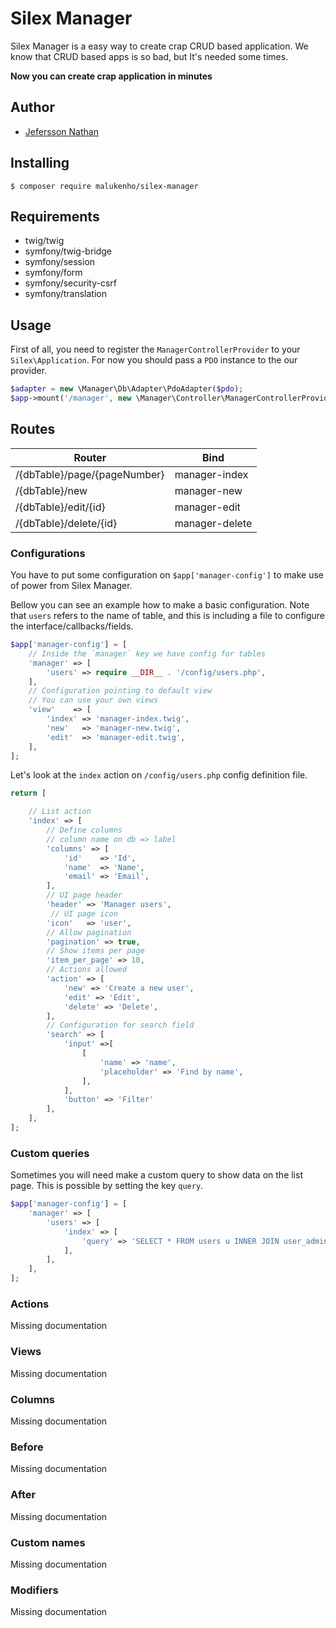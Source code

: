 Silex Manager
=============

Silex Manager is a easy way to create crap CRUD based application.
We know that CRUD based apps is so bad, but It's needed some times.

**Now you can create crap application in minutes**

## Author

- [Jefersson Nathan](https://github.com/malukenho)

## Installing

```
$ composer require malukenho/silex-manager
```

## Requirements

- twig/twig
- symfony/twig-bridge
- symfony/session
- symfony/form
- symfony/security-csrf
- symfony/translation

## Usage

First of all, you need to register the `ManagerControllerProvider` to your `Silex\Application`.
For now you should pass a `PDO` instance to the our provider.

```php
$adapter = new \Manager\Db\Adapter\PdoAdapter($pdo);
$app->mount('/manager', new \Manager\Controller\ManagerControllerProvider($adapter));
```

## Routes

| Router                        |       Bind     |
|-------------------------------|----------------|
| /{dbTable}/page/{pageNumber}  | manager-index  | 
| /{dbTable}/new                | manager-new    | 
| /{dbTable}/edit/{id}          | manager-edit   | 
| /{dbTable}/delete/{id}        | manager-delete | 

### Configurations

You have to put some configuration on `$app['manager-config']` to make use 
of power from Silex Manager.

Bellow you can see an example how to make a basic configuration.
Note that `users` refers to the name of table, and this is including a file 
to configure the interface/callbacks/fields.

```php
$app['manager-config'] = [
    // Inside the `manager` key we have config for tables
    'manager' => [
        'users' => require __DIR__ . '/config/users.php',
    ],
    // Configuration pointing to default view
    // You can use your own views
    'view'    => [
        'index' => 'manager-index.twig',
        'new'   => 'manager-new.twig',
        'edit'  => 'manager-edit.twig',
    ],
];
```

Let's look at the `index` action on `/config/users.php` config definition file.

```php
return [

    // List action
    'index' => [
        // Define columns
        // column name on db => label
        'columns' => [
            'id'    => 'Id',
            'name'  => 'Name',
            'email' => 'Email',
        ],
        // UI page header
        'header' => 'Manager users',
         // UI page icon
        'icon'   => 'user',
        // Allow pagination
        'pagination' => true,
        // Show items per page
        'item_per_page' => 10,
        // Actions allowed
        'action' => [
            'new' => 'Create a new user',
            'edit' => 'Edit',
            'delete' => 'Delete',
        ],
        // Configuration for search field
        'search' => [
            'input' =>[
                [
                    'name' => 'name',
                    'placeholder' => 'Find by name',
                ],
            ],
            'button' => 'Filter'
        ],
    ],
];
```

### Custom queries

Sometimes you will need make a custom query to show data on the list page.
This is possible by setting the key `query`.

```php
$app['manager-config'] = [
    'manager' => [
        'users' => [
            'index' => [
                'query' => 'SELECT * FROM users u INNER JOIN user_admin ua ON u.id = ua.id',
            ],
        ],
    ],
];
```

### Actions

Missing documentation

### Views

Missing documentation

### Columns

Missing documentation

### Before

Missing documentation

### After

Missing documentation

### Custom names

Missing documentation

### Modifiers

Missing documentation

